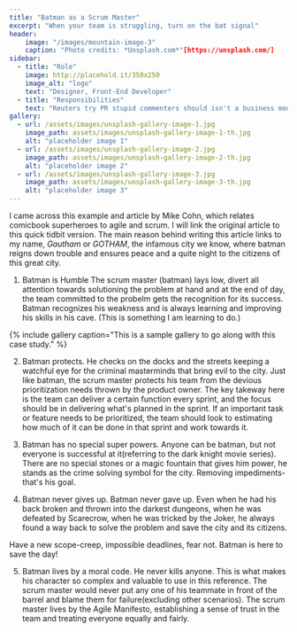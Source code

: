 ```yaml
---
title: "Batman as a Scrum Master"
excerpt: "When your team is struggling, turn on the bat signal"
header:
    image: "/images/mountain-image-3"
    caption: "Photo credits: *Unsplash.com*"[https://unsplash.com/]
sidebar:
  - title: "Role"
    image: http://placehold.it/350x250
    image_alt: "logo"
    text: "Designer, Front-End Developer"
  - title: "Responsibilities"
    text: "Reuters try PR stupid commenters should isn't a business model"
gallery:
  - url: /assets/images/unsplash-gallery-image-1.jpg
    image_path: assets/images/unsplash-gallery-image-1-th.jpg
    alt: "placeholder image 1"
  - url: /assets/images/unsplash-gallery-image-2.jpg
    image_path: assets/images/unsplash-gallery-image-2-th.jpg
    alt: "placeholder image 2"
  - url: /assets/images/unsplash-gallery-image-3.jpg
    image_path: assets/images/unsplash-gallery-image-3-th.jpg
    alt: "placeholder image 3"
---
```


I came across this example and article by Mike Cohn, which relates comicbook superheroes to agile and scrum. I will link the original article to this quick tidbit version. The main reason behind writing this article links to my name, *Gautham* or *GOTHAM*, the infamous city we know, where batman reigns down trouble and ensures peace and a quite night to the citizens of this great city. 

1. Batman is Humble
The scrum master (batman) lays low, divert all attention towards solutioning the problem at hand and at the end of day, the team committed to the probelm gets the recognition for its success. Batman recognizes his weakness and is always learning and improving his skills in his cave. (This is something I am learning to do.)

{% include gallery caption="This is a sample gallery to go along with this case study." %}

2. Batman protects.
He checks on the docks and the streets keeping a watchful eye for the criminal masterminds that bring evil to the city. Just like batman, the scrum master protects his team from the devious prioritization needs thrown by the product owner. The key takeway here is the team can deliver a certain function every sprint, and the focus should be in delivering what's planned in the sprint. If an important task or feature needs to be prioritized, the team should look to estimating how much of it can be done in that sprint and work towards it.


3. Batman has no special super powers.
Anyone can be batman, but not everyone is successful at it(referring to the dark knight movie series). There are no special stones or a magic fountain that gives him power, he stands as the crime solving symbol for the city. Removing impediments-that's his goal.

4. Batman never gives up.
Batman never gave up. Even when he had his back broken and thrown into the darkest dungeons, when he was defeated by Scarecrow, when he was tricked by the Joker, he always found a way back to solve the problem and save the city and its citizens. 

Have a new scope-creep, impossible deadlines, fear not. Batman is here to save the day!

5. Batman lives by a moral code.
He never kills anyone. This is what makes his character so complex and valuable to use in this reference. The scrum master would never put any one of his teammate in front of the barrel and blame them for failure(excluding other scenarios). The scrum master lives by the Agile Manifesto, establishing a sense of trust in the team and treating everyone equally and fairly.


